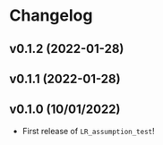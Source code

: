 # Changelog

<!--next-version-placeholder-->

## v0.1.2 (2022-01-28)


## v0.1.1 (2022-01-28)


## v0.1.0 (10/01/2022)

- First release of `LR_assumption_test`!